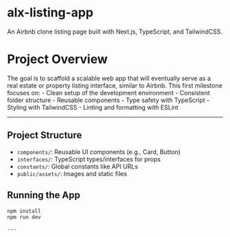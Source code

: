 # alx-listing-app

An Airbnb clone listing page built with Next.js, TypeScript, and TailwindCSS.

# Project Overview

The goal is to scaffold a scalable web app that will eventually serve as a real estate or property listing interface, similar to Airbnb. This first milestone focuses on:
    - Clean setup of the development environment
    - Consistent folder structure
    - Reusable components
    - Type safety with TypeScript
    - Styling with TailwindCSS
    - Linting and formatting with ESLint

---

## Project Structure

- `components/`: Reusable UI components (e.g., Card, Button)
- `interfaces/`: TypeScript types/interfaces for props
- `constants/`: Global constants like API URLs
- `public/assets/`: Images and static files

## Running the App

```bash
npm install
npm run dev

---